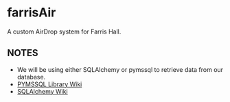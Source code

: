 # farrisAir
A custom AirDrop system for Farris Hall.

## NOTES
* We will be using either SQLAlchemy or pymssql to retrieve data from our database. 
* [PYMSSQL Library Wiki](http://www.pymssql.org/)
* [SQLAlchemy Wiki](https://www.sqlalchemy.org/)

